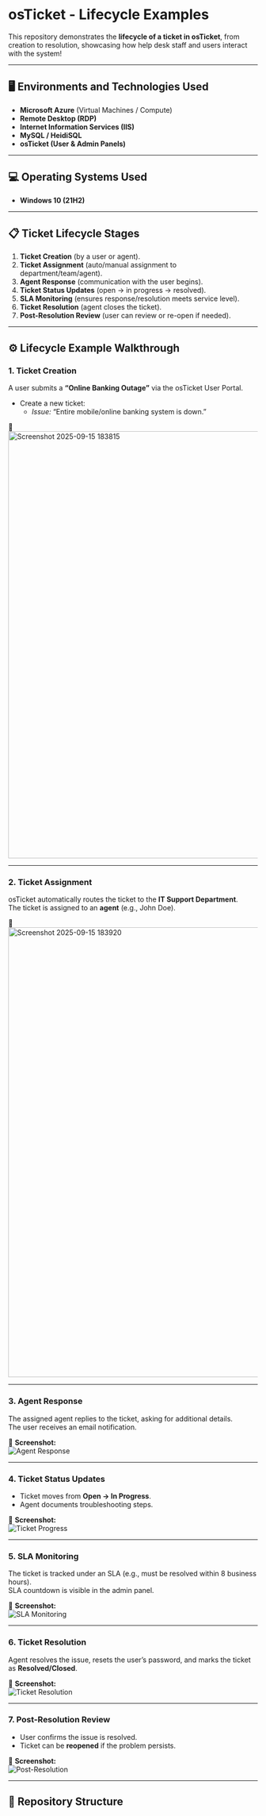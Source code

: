 # osTicket - Lifecycle Examples  


This repository demonstrates the **lifecycle of a ticket in osTicket**, from creation to resolution, showcasing how help desk staff and users interact with the system! 




---

## 🖥️ Environments and Technologies Used  
- **Microsoft Azure** (Virtual Machines / Compute)  
- **Remote Desktop (RDP)**  
- **Internet Information Services (IIS)**  
- **MySQL / HeidiSQL**  
- **osTicket (User & Admin Panels)**  

---

## 💻 Operating Systems Used  
- **Windows 10 (21H2)**  

---

## 📋 Ticket Lifecycle Stages  

1. **Ticket Creation** (by a user or agent).  
2. **Ticket Assignment** (auto/manual assignment to department/team/agent).  
3. **Agent Response** (communication with the user begins).  
4. **Ticket Status Updates** (open → in progress → resolved).  
5. **SLA Monitoring** (ensures response/resolution meets service level).  
6. **Ticket Resolution** (agent closes the ticket).  
7. **Post-Resolution Review** (user can review or re-open if needed).  

---

## ⚙️ Lifecycle Example Walkthrough  

### 1. Ticket Creation  
A user submits a **“Online Banking Outage”** via the osTicket User Portal.  
- Create a new ticket:  
  - *Issue:* “Entire mobile/online banking system is down.”  

📸 
<img width="1558" height="861" alt="Screenshot 2025-09-15 183815" src="https://github.com/user-attachments/assets/eb4206a7-1fc6-4e87-84d7-a295580a2ac9" />



---

### 2. Ticket Assignment  
osTicket automatically routes the ticket to the **IT Support Department**.  
The ticket is assigned to an **agent** (e.g., John Doe).  

📸 
<img width="1569" height="907" alt="Screenshot 2025-09-15 183920" src="https://github.com/user-attachments/assets/7f155d0e-9e70-41d2-952b-fdccd78b4261" />


---

### 3. Agent Response  
The assigned agent replies to the ticket, asking for additional details.  
The user receives an email notification.  

📸 **Screenshot:**  
![Agent Response](images/step3_agent_response.png)  

---

### 4. Ticket Status Updates  
- Ticket moves from **Open → In Progress**.  
- Agent documents troubleshooting steps.  

📸 **Screenshot:**  
![Ticket Progress](images/step4_ticket_progress.png)  

---

### 5. SLA Monitoring  
The ticket is tracked under an SLA (e.g., must be resolved within 8 business hours).  
SLA countdown is visible in the admin panel.  

📸 **Screenshot:**  
![SLA Monitoring](images/step5_sla.png)  

---

### 6. Ticket Resolution  
Agent resolves the issue, resets the user’s password, and marks the ticket as **Resolved/Closed**.  

📸 **Screenshot:**  
![Ticket Resolution](images/step6_ticket_resolution.png)  

---

### 7. Post-Resolution Review  
- User confirms the issue is resolved.  
- Ticket can be **reopened** if the problem persists.  

📸 **Screenshot:**  
![Post-Resolution](images/step7_post_resolution.png)  

---

## 📂 Repository Structure  

